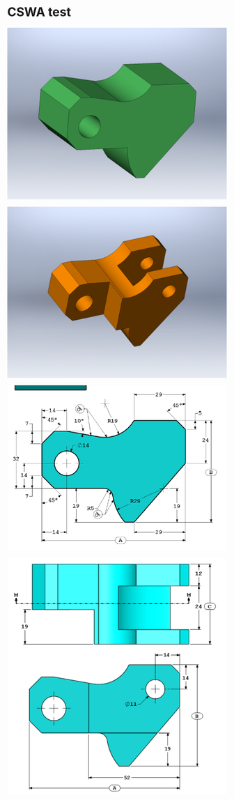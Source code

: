 # CSWA test


![cswa_test.PNG](cswa_test.PNG)

![cswa_test3.PNG](cswa_test3.PNG)

![img1.png](img1.png)

![img2.png](img2.png)


